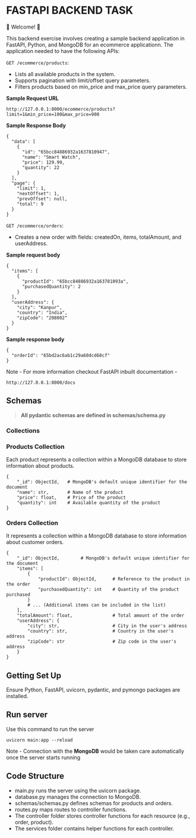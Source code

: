# FASTAPI BACKEND TASK

💫 Welcome! 🎉

This backend exercise involves creating a sample backend application in FastAPI, Python, and MongoDB for an ecommerce applicationn. The application needed to have the following APIs:

`GET /ecommerce/products`:
- Lists all available products in the system.
- Supports pagination with limit/offset query parameters.
- Filters products based on min_price and max_price query parameters.

**Sample Request URL**
```
http://127.0.0.1:8000/ecommerce/products?limit=1&min_price=100&max_price=900
```
**Sample Response Body**
```
{
  "data": [
    {
      "id": "65bcc84886932a1637810947",
      "name": "Smart Watch",
      "price": 129.99,
      "quantity": 22
    }
  ],
  "page": {
    "limit": 1,
    "nextOffset": 1,
    "prevOffset": null,
    "total": 9
  }
}
```

`GET /ecommerce/orders`: 
- Creates a new order with fields: createdOn, items, totalAmount, and userAddress.

**Sample request body**
```
{
  "items": [
    {
      "productId": "65bcc84886932a163781093a",
      "purchasedQuantity": 2
    }
  ],
  "userAddress": {
    "city": "Kanpur",
    "country": "India",
    "zipCode": "208002"
  }
}
```
**Sample response body**
```
{
  "orderId": "65bd2ac6ab1c29a60dcd68cf"
}
```

Note - For more information checkout FastAPI inbuilt documentation - 
```
http://127.0.0.1:8000/docs
```

## Schemas

> **All pydantic schemas are defined in schemas/schema.py**


### Collections
### Products Collection
Each product represents a collection within a MongoDB database to store information about products.
```
{
    "_id": ObjectId,   # MongoDB's default unique identifier for the document
    "name": str,       # Name of the product
    "price": float,    # Price of the product
    "quantity": int    # Available quantity of the product
}
```

### Orders Collection
It represents a collection within a MongoDB database to store information about customer orders.
```
{
    "_id": ObjectId,        # MongoDB's default unique identifier for the document
    "items": [
        {
            "productId": ObjectId,      # Reference to the product in the order
            "purchasedQuantity": int    # Quantity of the product purchased
        }
        # ... (Additional items can be included in the list)
    ],
    "totalAmount": float,               # Total amount of the order
    "userAddress": {
        "city": str,                    # City in the user's address
        "country": str,                 # Country in the user's address
        "zipCode": str                  # Zip code in the user's address
    }
}

```

## Getting Set Up
Ensure Python, FastAPI, uvicorn, pydantic, and pymongo packages are installed.

## Run server
Use this command to run the server
```
uvicorn main:app --reload
```
Note - Connection with the **MongoDB** would be taken care automatically once the server starts running

## Code Structure
- main.py runs the server using the uvicorn package.
- database.py manages the connection to MongoDB.
- schemas/schemas.py defines schemas for products and orders.
- routes.py maps routes to controller functions.
- The controller folder stores controller functions for each resource (e.g., order, product).
- The services folder contains helper functions for each controller.
